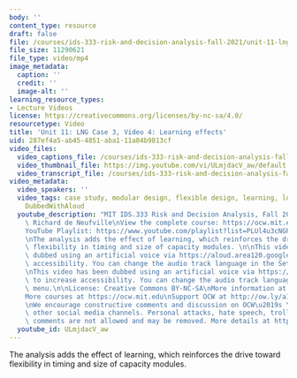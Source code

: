 ```yaml
---
body: ''
content_type: resource
draft: false
file: /courses/ids-333-risk-and-decision-analysis-fall-2021/unit-11-lng-case-video-4_360p_16_9.mp4
file_size: 11290621
file_type: video/mp4
image_metadata:
  caption: ''
  credit: ''
  image-alt: ''
learning_resource_types:
- Lecture Videos
license: https://creativecommons.org/licenses/by-nc-sa/4.0/
resourcetype: Video
title: 'Unit 11: LNG Case 3, Video 4: Learning effects'
uid: 287ef4a5-ab45-4851-aba1-11a84b9813cf
video_files:
  video_captions_file: /courses/ids-333-risk-and-decision-analysis-fall-2021/1LdUaC9w9J-W76tEKXcZPGvv034CjYQlH_transcript.webvtt
  video_thumbnail_file: https://img.youtube.com/vi/ULmjdacV_aw/default.jpg
  video_transcript_file: /courses/ids-333-risk-and-decision-analysis-fall-2021/1LdUaC9w9J-W76tEKXcZPGvv034CjYQlH_transcript.pdf
video_metadata:
  video_speakers: ''
  video_tags: case study, modular design, flexible design, learning, location flexibility,
    DubbedWithAloud
  youtube_description: "MIT IDS.333 Risk and Decision Analysis, Fall 2021\nInstructor:\
    \ Richard de Neufville\nView the complete course: https://ocw.mit.edu/courses/ids-333-risk-and-decision-analysis-fall-2021/\n\
    YouTube Playlist: https://www.youtube.com/playlist?list=PLUl4u3cNGP62jwhTqp8_1kwrkDkxZhpQC\n\
    \nThe analysis adds the effect of learning, which reinforces the drive toward\
    \ flexibility in timing and size of capacity modules. \n\nThis video has been\
    \ dubbed using an artificial voice via https://aloud.area120.google.com to increase\
    \ accessibility. You can change the audio track language in the Settings menu.\n\
    \nThis video has been dubbed using an artificial voice via https://aloud.area120.google.com\
    \ to increase accessibility. You can change the audio track language in the Settings\
    \ menu.\n\nLicense: Creative Commons BY-NC-SA\nMore information at https://ocw.mit.edu/terms\n\
    More courses at https://ocw.mit.edu\nSupport OCW at http://ow.ly/a1If50zVRlQ\n\
    \nWe encourage constructive comments and discussion on OCW\u2019s YouTube and\
    \ other social media channels. Personal attacks, hate speech, trolling, and inappropriate\
    \ comments are not allowed and may be removed. More details at https://ocw.mit.edu/comments."
  youtube_id: ULmjdacV_aw
---
```

The analysis adds the effect of learning, which reinforces the drive toward flexibility in timing and size of capacity modules.